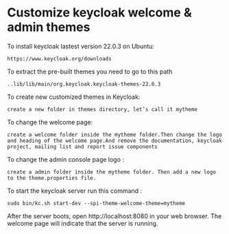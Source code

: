 Customize keycloak welcome & admin themes
=========================================

To install keycloak lastest version 22.0.3 on Ubuntu:

    https://www.keycloak.org/downloads

To extract the pre-built themes you need to go to this path

    ..lib/lib/main/org.keycloak.keycloak-themes-22.0.3

To create new customized themes in Keycloak: 
    
    create a new folder in themes directory, let’s call it mytheme

To change the welcome page:

    create a welcome folder inside the mytheme folder.Then change the logo and heading of the welcome page.And remove the documentation, keycloak project, mailing list and report issue components


To change the admin console page logo :

    create a admin folder inside the mytheme folder. Then add a new logo to the theme.properties file.

To start the keycloak server run this command :

    sudo bin/kc.sh start-dev --spi-theme-welcome-theme=mytheme


After the server boots, open http://localhost:8080 in your web browser. The welcome page will indicate that the server is running.

